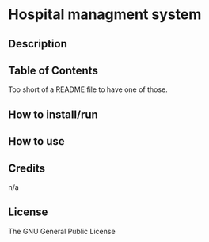 # Hospital managment system #

##  Description ##

## Table of Contents ##
Too short of a README file to have one of those.

## How to install/run ##

## How to use ##

## Credits ##
n/a

## License ##
The GNU General Public License
